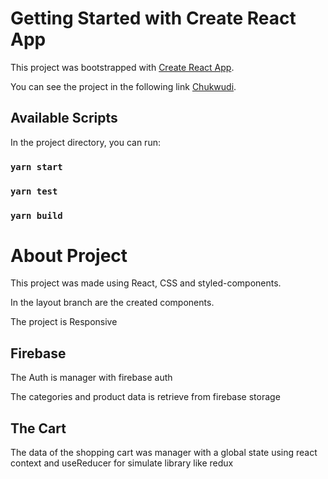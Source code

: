 # Getting Started with Create React App

This project was bootstrapped with [Create React App](https://github.com/facebook/create-react-app).

You can see the project in the following link [Chukwudi](https://chukwudi-eight.vercel.app/).

## Available Scripts

In the project directory, you can run:

### `yarn start`

### `yarn test`

### `yarn build`

# About Project

This project was made using React, CSS and styled-components.

In the layout branch are the created components.

The project is Responsive

## Firebase

The Auth is manager with firebase auth

The categories and product data is retrieve from firebase storage

## The Cart

The data of the shopping cart was manager with a global state using react context and useReducer for simulate library like redux
